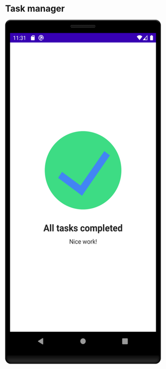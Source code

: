 # Task manager

<img src="./assets/task-completed-screen.png" alt="task completed screen" width=540 height=1110>
